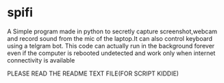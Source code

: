 # spifi
A Simple program made in python to secretly capture screenshot,webcam and record sound from the mic of the laptop.It can also control keyboard using a telgram bot.
This code can actually run in the background forever even if the computer is rebooted undetected and work only when internet connectivity is available 

PLEASE READ THE README TEXT FILE(FOR SCRIPT KIDDIE)


